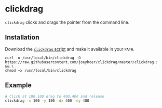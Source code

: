 # clickdrag

`clickdrag` clicks and drags the pointer from the command line.

## Installation

Download the [`clickdrag` script](https://raw.githubusercontent.com/joeyhoer/clickdrag/master/clickdrag.swift) and make it available in your `PATH`.

    curl -o /usr/local/bin/clickdrag -O https://raw.githubusercontent.com/joeyhoer/clickdrag/master/clickdrag.swift && \
    chmod +x /usr/local/bin/clickdrag

## Example

```bash
# Click at 100,100 drag to 400,400 and release
clickdrag -x 100 -y 100 -dx 400 -dy 400
```
